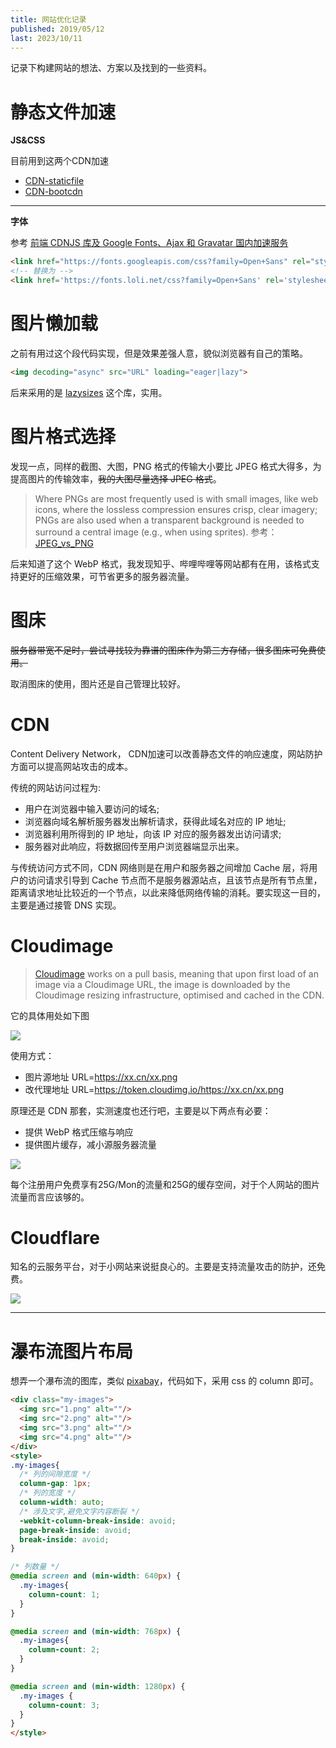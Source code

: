 ```yaml
---
title: 网站优化记录
published: 2019/05/12
last: 2023/10/11
---
```


记录下构建网站的想法、方案以及找到的一些资料。

# 静态文件加速

**JS&CSS**

目前用到这两个CDN加速

- [CDN-staticfile](https://staticfile.org/?ln=zh)
- [CDN-bootcdn](https://www.bootcdn.cn/)

***

**字体**

参考 [前端 CDNJS 库及 Google Fonts、Ajax 和 Gravatar 国内加速服务](https://u.sb/css-cdn/)

```html
<link href="https://fonts.googleapis.com/css?family=Open+Sans" rel="stylesheet">
<!-- 替换为 -->
<link href='https://fonts.loli.net/css?family=Open+Sans' rel='stylesheet'>
```

# 图片懒加载

之前有用过这个段代码实现，但是效果差强人意，貌似浏览器有自己的策略。

```html
<img decoding="async" src="URL" loading="eager|lazy">
```

后来采用的是 [lazysizes](https://github.com/aFarkas/lazysizes) 这个库，实用。

# 图片格式选择

发现一点，同样的截图、大图，PNG 格式的传输大小要比 JPEG 格式大得多，为提高图片的传输效率，~~我的大图尽量选择 JPEG 格式~~。

> Where PNGs are most frequently used is with small images, like web icons, where the lossless compression ensures
> crisp, clear imagery; PNGs are also used when a transparent background is needed to surround a central image (e.g., when
> using sprites).
> 参考：[JPEG_vs_PNG](https://www.diffen.com/difference/JPEG_vs_PNG)

后来知道了这个 WebP 格式，我发现知乎、哔哩哔哩等网站都有在用，该格式支持更好的压缩效果，可节省更多的服务器流量。

# 图床

~~服务器带宽不足时，尝试寻找较为靠谱的图床作为第三方存储，很多图床可免费使用。~~

取消图床的使用，图片还是自己管理比较好。

# CDN

Content Delivery Network， CDN加速可以改善静态文件的响应速度，网站防护方面可以提高网站攻击的成本。

传统的网站访问过程为:

- 用户在浏览器中输入要访问的域名;
- 浏览器向域名解析服务器发出解析请求，获得此域名对应的 IP 地址;
- 浏览器利用所得到的 IP 地址，向该 IP 对应的服务器发出访问请求;
- 服务器对此响应，将数据回传至用户浏览器端显示出来。

与传统访问方式不同，CDN 网络则是在用户和服务器之间增加 Cache 层，将用户的访问请求引导到 Cache
节点而不是服务器源站点，且该节点是所有节点里，距离请求地址比较近的一个节点，以此来降低网络传输的消耗。要实现这一目的，主要是通过接管
DNS 实现。

# Cloudimage

> [Cloudimage](https://www.cloudimage.io/en/home) works on a pull basis, meaning that upon first load of an image via a
> Cloudimage URL, the image is downloaded by the Cloudimage resizing infrastructure, optimised and cached in the CDN.

它的具体用处如下图

![](/imgs/2019/web-optimize/1.webp)

使用方式：

- 图片源地址 URL=https://xx.cn/xx.png
- 改代理地址 URL=https://token.cloudimg.io/https://xx.cn/xx.png

原理还是 CDN 那套，实测速度也还行吧，主要是以下两点有必要：

- 提供 WebP 格式压缩与响应
- 提供图片缓存，减小源服务器流量

![](/imgs/2019/web-optimize/2.webp)

每个注册用户免费享有25G/Mon的流量和25G的缓存空间，对于个人网站的图片流量而言应该够的。

# Cloudflare

知名的云服务平台，对于小网站来说挺良心的。主要是支持流量攻击的防护，还免费。

![](/imgs/2019/web-optimize/3.webp)

***

# 瀑布流图片布局

想弄一个瀑布流的图库，类似 [pixabay](https://pixabay.com/)，代码如下，采用 css 的 column 即可。

```html
<div class="my-images">
  <img src="1.png" alt=""/>
  <img src="2.png" alt=""/>
  <img src="3.png" alt=""/>
  <img src="4.png" alt=""/>
</div>
<style>
.my-images{
  /* 列的间隙宽度 */
  column-gap: 1px;
  /* 列的宽度 */
  column-width: auto;
  /* 涉及文字,避免文字内容断裂 */
  -webkit-column-break-inside: avoid;
  page-break-inside: avoid;
  break-inside: avoid;
}

/* 列数量 */
@media screen and (min-width: 640px) { 
  .my-images{
    column-count: 1;
  }
}

@media screen and (min-width: 768px) { 
  .my-images{
    column-count: 2;
  }
}

@media screen and (min-width: 1280px) { 
  .my-images {
    column-count: 3;
  }
}
</style>